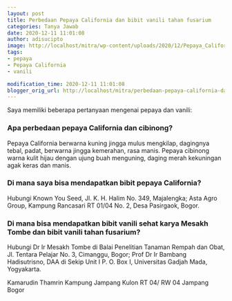 ```yaml
---
layout: post
title: Perbedaan Pepaya California dan bibit vanili tahan fusarium
categories: Tanya Jawab
date: 2020-12-11 11:01:08
author: adisucipto
image: http://localhost/mitra/wp-content/uploads/2020/12/Pepaya_California_Super_segar_dan_manis.jpg
tags:
- pepaya
- Pepaya California
- vanili

modification_time: 2020-12-11 11:01:08
blogger_orig_url: http://localhost/mitra/perbedaan-pepaya-california-dan-bibit.html
---
```


Saya memiliki beberapa pertanyaan mengenai pepaya dan vanili:
<div class="schema-faq-code" itemscope="" itemtype="https://schema.org/FAQPage">
    <div itemscope="" itemprop="mainEntity" itemtype="https://schema.org/Question" class="faq-question">
        <h3 itemprop="name" class="faq-q">Apa perbedaan pepaya California dan cibinong?</h3>
        <div itemscope="" itemprop="acceptedAnswer" itemtype="https://schema.org/Answer">
             <p itemprop="text" class="faq-a">Pepaya California berwarna kuning jingga mulus mengkilap, dagingnya tebal, padat, berwarna jingga kemerahan, rasa manis. Pepaya cibinong warna kulit hijau dengan ujung buah menguning, daging merah kekuningan agak keras dan manis.</p>
        </div>
    </div>
    <div itemscope="" itemprop="mainEntity" itemtype="https://schema.org/Question" class="faq-question">
        <h3 itemprop="name" class="faq-q">Di mana saya bisa mendapatkan bibit pepaya California?</h3>
        <div itemscope="" itemprop="acceptedAnswer" itemtype="https://schema.org/Answer">
             <p itemprop="text" class="faq-a">Hubungi Known You Seed, Jl. K. H. Halim No. 349, Majalengka; Asta Agro Group, Kampung Rancasari RT 01/04 No. 2, Desa Pasirgaok, Bogor.</p>
        </div>
    </div>
    <div itemscope="" itemprop="mainEntity" itemtype="https://schema.org/Question" class="faq-question">
        <h3 itemprop="name" class="faq-q">Di mana bisa mendapatkan bibit vanili sehat karya Mesakh Tombe dan bibit vanili tahan fusarium?</h3>
        <div itemscope="" itemprop="acceptedAnswer" itemtype="https://schema.org/Answer">
             <p itemprop="text" class="faq-a">Hubungi Dr Ir Mesakh Tombe di Balai Penelitian Tanaman Rempah dan Obat, Jl. Tentara Pelajar No. 3, Cimanggu, Bogor; Prof Dr Ir Bambang Hadisutrisno, DAA di Sekip Unit I P. O. Box I, Universitas Gadjah Mada, Yogyakarta.</p>
        </div>
    </div>
</div>
Kamarudin Thamrin Kampung Jampang Kulon RT 04/ RW 04
Jampang
Bogor
